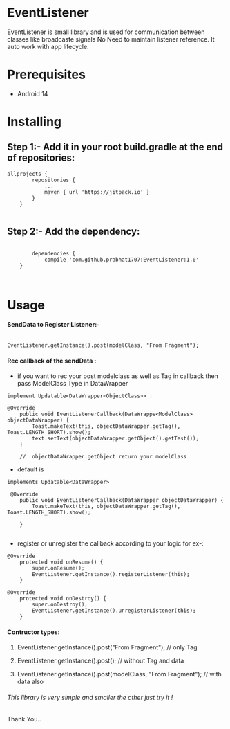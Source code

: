 # EventListener
EventListener is small library and is used for communication between classes like broadcaste signals
No Need to maintain listener reference. It auto work with app lifecycle.

# Prerequisites
- Android 14

# Installing

## Step 1:- Add it in your root build.gradle at the end of repositories:
````
allprojects {
		repositories {
			...
			maven { url 'https://jitpack.io' }
		}
	}
  
````
## Step 2:- Add the dependency:
````

		dependencies {
	        compile 'com.github.prabhat1707:EventListener:1.0'
	}
	
  
````

# Usage

#### SendData to Register Listener:-
````

EventListener.getInstance().post(modelClass, "From Fragment");

````

#### Rec callback of the sendData :

- if you want to rec your post modelclass as well as Tag in callback then pass ModelClass Type in DataWrapper 
````
implement Updatable<DataWrapper<ObjectClass>> :

@Override
    public void EventListenerCallback(DataWrappe<ModelClass> objectDataWrapper) {
        Toast.makeText(this, objectDataWrapper.getTag(), Toast.LENGTH_SHORT).show();
        text.setText(objectDataWrapper.getObject().getTest());
    }
    
    //  objectDataWrapper.getObject return your modelClass

````
- default is

````
implements Updatable<DataWrapper>

 @Override
    public void EventListenerCallback(DataWrapper objectDataWrapper) {
        Toast.makeText(this, objectDataWrapper.getTag(), Toast.LENGTH_SHORT).show();
      
    }
    
````
- register or unregister the callback according to your logic for ex-:

````
@Override
    protected void onResume() {
        super.onResume();
        EventListener.getInstance().registerListener(this);
    }
    
@Override
    protected void onDestroy() {
        super.onDestroy();
        EventListener.getInstance().unregisterListener(this);
    }
````

#### Contructor types:

1. EventListener.getInstance().post("From Fragment"); // only Tag

2. EventListener.getInstance().post(); // without Tag and data

3. EventListener.getInstance().post(modelClass, "From Fragment"); // with data also

###### This library is very simple and smaller the other just try it !

Thank You..



 
